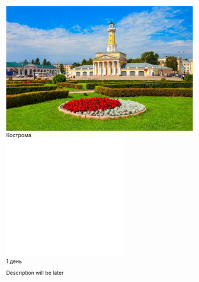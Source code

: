 
<link rel="stylesheet" href="../components/css/style-markdown.css" />
<div id="cozy-cover">
    <div class="full-package-item">
        <div class="full-package-frame">
            <img src="../orig/kostr2.jpg" loading="lazy" alt="" class="photo-placeholder" />
        </div>
        <div class="full-package-text">
            <div class="cozy-card-title">Кострома</div>
            <div class="full-package-description">
                <div class="packages-price-location">
                    <div class="packages-time">
                        <img loading="lazy" src="../components/icon_time.png" alt="" class="packages-icon" />
                        <div class="days">1 день</div>
                    </div>
                </div>
            </div>
        </div>
    </div>
</div>

Description will be later
